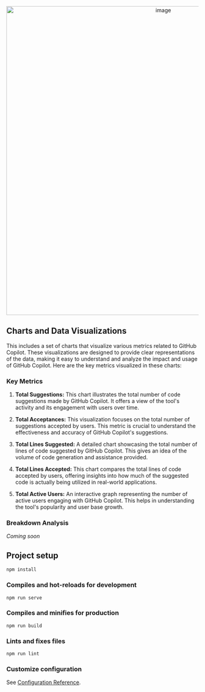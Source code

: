 <p align="center">
  <img width="807" alt="image" src="https://github.com/martedesco/copilot-metrics-viewer/assets/3329307/3865c1c1-f087-4f87-b3ad-8550b3cb355b">
</p>

## Charts and Data Visualizations

This includes a set of charts that visualize various metrics related to GitHub Copilot. These visualizations are designed to provide clear representations of the data, making it easy to understand and analyze the impact and usage of GitHub Copilot. Here are the key metrics visualized in these charts:

### Key Metrics

1. **Total Suggestions:** This chart illustrates the total number of code suggestions made by GitHub Copilot. It offers a view of the tool's activity and its engagement with users over time.

2. **Total Acceptances:** This visualization focuses on the total number of suggestions accepted by users. This metric is crucial to understand the effectiveness and accuracy of GitHub Copilot's suggestions.

3. **Total Lines Suggested:** A detailed chart showcasing the total number of lines of code suggested by GitHub Copilot. This gives an idea of the volume of code generation and assistance provided.

4. **Total Lines Accepted:** This chart compares the total lines of code accepted by users, offering insights into how much of the suggested code is actually being utilized in real-world applications.

5. **Total Active Users:** An interactive graph representing the number of active users engaging with GitHub Copilot. This helps in understanding the tool's popularity and user base growth.

### Breakdown Analysis

_Coming soon_

## Project setup
```
npm install
```

### Compiles and hot-reloads for development
```
npm run serve
```

### Compiles and minifies for production
```
npm run build
```

### Lints and fixes files
```
npm run lint
```

### Customize configuration
See [Configuration Reference](https://cli.vuejs.org/config/).
